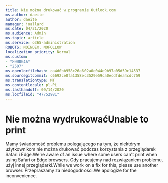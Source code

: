 ```yaml
---
title: Nie można drukować w programie Outlook.com
ms.author: daeite
author: daeite
manager: joallard
ms.date: 04/21/2020
ms.audience: Admin
ms.topic: article
ms.service: o365-administration
ROBOTS: NOINDEX, NOFOLLOW
localization_priority: Normal
ms.custom:
- "8000046"
- "2507"
ms.openlocfilehash: ca4d0bb958c26a602a0e044e9b97a05d59c14537
ms.sourcegitcommit: c6692ce0fa1358ec3529e59ca0ecdfdea4cdc759
ms.translationtype: MT
ms.contentlocale: pl-PL
ms.lasthandoff: 09/14/2020
ms.locfileid: "47752981"
---
```

# <a name="unable-to-print"></a><span data-ttu-id="ab028-102">Nie można wydrukować</span><span class="sxs-lookup"><span data-stu-id="ab028-102">Unable to print</span></span>

<span data-ttu-id="ab028-103">Mamy świadomość problemu polegającego na tym, że niektórym użytkownikom nie można drukować podczas korzystania z przeglądarek Safari i Edge.</span><span class="sxs-lookup"><span data-stu-id="ab028-103">We're aware of an issue where some users can't print when using Safari or Edge browsers.</span></span> <span data-ttu-id="ab028-104">Gdy pracujemy nad rozwiązaniem problemu, użyj innej przeglądarki.</span><span class="sxs-lookup"><span data-stu-id="ab028-104">While we work on a fix for this, please use another browser.</span></span> <span data-ttu-id="ab028-105">Przepraszamy za niedogodności.</span><span class="sxs-lookup"><span data-stu-id="ab028-105">We apologize for the inconvenience.</span></span>